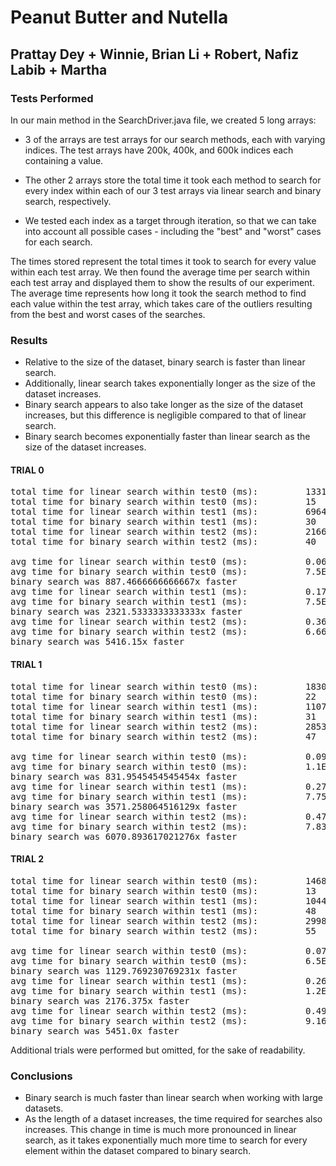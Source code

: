# Peanut Butter and Nutella 
## Prattay Dey + Winnie, Brian Li + Robert, Nafiz Labib + Martha

### Tests Performed
In our main method in the SearchDriver.java file, we created 5 long arrays:

- 3 of the arrays are test arrays for our search methods, each with varying indices. The test arrays have 200k, 400k, and 600k indices each containing a value.
- The other 2 arrays store the total time it took each method to search for every index within each of our 3 test arrays via linear search and binary search, respectively. 

- We tested each index as a target through iteration, so that we can take into account all possible cases - including the "best" and "worst" cases for each search.

The times stored represent the total times it took to search for every value within each test array. We then found the average time per search within each test array and displayed them to show the results of our experiment. The average time represents how long it took the search method to find each value within the test array, which takes care of the outliers resulting from the best and worst cases of the searches. 

### Results
- Relative to the size of the dataset, binary search is faster than linear search.
- Additionally, linear search takes exponentially longer as the size of the dataset increases.
- Binary search appears to also take longer as the size of the dataset increases, but this difference is negligible compared to that of linear search.
- Binary search becomes exponentially faster than linear search as the size of the dataset increases.

#### TRIAL 0
<pre>
total time for linear search within test0 (ms):         13312
total time for binary search within test0 (ms):         15
total time for linear search within test1 (ms):         69646
total time for binary search within test1 (ms):         30
total time for linear search within test2 (ms):         216646
total time for binary search within test2 (ms):         40

avg time for linear search within test0 (ms):           0.06656
avg time for binary search within test0 (ms):           7.5E-5
binary search was 887.4666666666667x faster
avg time for linear search within test1 (ms):           0.174115
avg time for binary search within test1 (ms):           7.5E-5
binary search was 2321.5333333333333x faster
avg time for linear search within test2 (ms):           0.36107666666666666
avg time for binary search within test2 (ms):           6.666666666666667E-5
binary search was 5416.15x faster
</pre>

#### TRIAL 1
<pre>
total time for linear search within test0 (ms):         18303
total time for binary search within test0 (ms):         22
total time for linear search within test1 (ms):         110709
total time for binary search within test1 (ms):         31
total time for linear search within test2 (ms):         285332
total time for binary search within test2 (ms):         47

avg time for linear search within test0 (ms):           0.091515
avg time for binary search within test0 (ms):           1.1E-4
binary search was 831.9545454545454x faster
avg time for linear search within test1 (ms):           0.2767725
avg time for binary search within test1 (ms):           7.75E-5
binary search was 3571.258064516129x faster
avg time for linear search within test2 (ms):           0.47555333333333333
avg time for binary search within test2 (ms):           7.833333333333333E-5
binary search was 6070.893617021276x faster
</pre>

#### TRIAL 2
<pre>
total time for linear search within test0 (ms):         14687
total time for binary search within test0 (ms):         13
total time for linear search within test1 (ms):         104466
total time for binary search within test1 (ms):         48
total time for linear search within test2 (ms):         299805
total time for binary search within test2 (ms):         55

avg time for linear search within test0 (ms):           0.073435
avg time for binary search within test0 (ms):           6.5E-5
binary search was 1129.769230769231x faster
avg time for linear search within test1 (ms):           0.261165
avg time for binary search within test1 (ms):           1.2E-4
binary search was 2176.375x faster
avg time for linear search within test2 (ms):           0.499675
avg time for binary search within test2 (ms):           9.166666666666667E-5
binary search was 5451.0x faster
</pre>

Additional trials were performed but omitted, for the sake of readability.

### Conclusions
- Binary search is much faster than linear search when working with large datasets.
- As the length of a dataset increases, the time required for searches also increases. This change in time is much more pronounced in linear search, as it takes exponentially much more time to search for every element within the dataset compared to binary search. 
